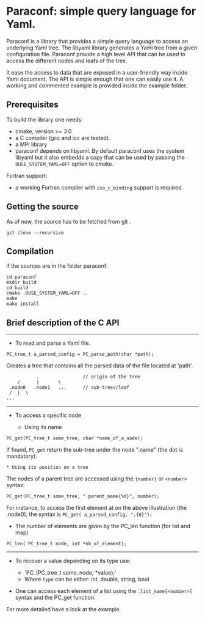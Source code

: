 # Paraconf: simple query language for Yaml.

Paraconf is a library that provides a simple query language to access an underlying Yaml tree.
The libyaml library generates a Yaml tree from a given configuration file. 
Paraconf provide a high level API that can be used to access the different nodes and leafs of the tree.

It ease the access to data that are exposed in a user-friendly way inside Yaml document.
The API is simple enough that one can easily use it.
A working and commented example is provided inside the example folder.

## Prerequisites

To build the library one needs:
  * cmake, version >= 3.0
  * a C compiler (gcc and icc are tested).
  * a MPI library
  * paraconf depends on libyaml. By default paraconf uses the system libyaml but it also embedds a copy that can be used by passing the `-DUSE_SYSTEM_YAML=OFF` option to cmake.

Fortran support:
  * a working Fortran compiler with `iso_c_binding` support is required.

## Getting the source

As of now, the source has to be fetched from git .


```
git clone --recursive 
```

## Compilation

if the sources are in the folder paraconf:

```
cd paraconf
mkdir build
cd build
cmake -DUSE_SYSTEM_YAML=OFF .. 
make
make install
```

## Brief description of the C API
----------------------------------
  *  To read and parse a Yaml file.

 `PC_tree_t a_parsed_config = PC_parse_path(char *path);` 

Creates a tree that contains all the parsed data of the file located at 'path'.
```
           .                // origin of the tree
    /      |       \
 .node0   .node1   ...      // sub-trees/leaf
 /  |  \   
...       

```

----------------------------------
 * To access a specific node

    * Using its name

`PC_get(PC_tree_t some_tree, char *name_of_a_node);`

If found, `PC_get` return the sub-tree under the node ".name" (the dot is mandatory). 


    * Using its position on a tree

The nodes of a parent tree are accessed using the `{number}` or `<number>` syntax:

`PC_get(PC_tree_t some_tree, ".parent_name{%d}", number);`

For instance, to access the first element at on the above illustration (the .node0), the syntax is `PC_get( a_parsed_config, ".{0}");`



  * The number of elements are given by the PC_len function (for list and map)

`PC_len( PC_tree_t node, int *nb_of_element);`

----------------------------------

* To recover a value depending on its type use: 
    * `PC_<type>(PC_tree_t some_node, <type> *value);̀
    * Where `type` can be either: int, double, string, bool

* One can access each element of a list using the ̀`.list_name[<number>]` syntax and the PC_get function.

For more detailed have a look at the example.
